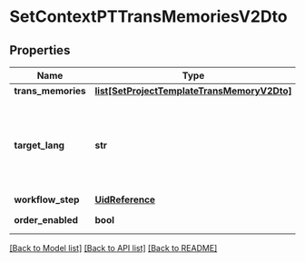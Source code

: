 # SetContextPTTransMemoriesV2Dto

## Properties
Name | Type | Description | Notes
------------ | ------------- | ------------- | -------------
**trans_memories** | [**list[SetProjectTemplateTransMemoryV2Dto]**](SetProjectTemplateTransMemoryV2Dto.md) |  | 
**target_lang** | **str** | Set translation memory only for the specific project target language | [optional] 
**workflow_step** | [**UidReference**](UidReference.md) |  | [optional] 
**order_enabled** | **bool** | Default: false | [optional] 

[[Back to Model list]](../README.md#documentation-for-models) [[Back to API list]](../README.md#documentation-for-api-endpoints) [[Back to README]](../README.md)

